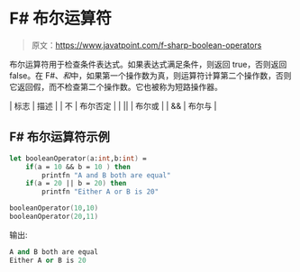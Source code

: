 # F# 布尔运算符

> 原文：<https://www.javatpoint.com/f-sharp-boolean-operators>

布尔运算符用于检查条件表达式。如果表达式满足条件，则返回 true，否则返回 false。在 F#、*和*中，如果第一个操作数为真，则运算符计算第二个操作数，否则它返回假，而不检查第二个操作数。它也被称为短路操作器。

| 标志 | 描述 |
| 不 | 布尔否定 |
| &#124;&#124; | 布尔或 |
| && | 布尔与 |

## F# 布尔运算符示例

```fs
let booleanOperator(a:int,b:int) =
    if(a = 10 && b = 10 ) then
        printfn "A and B both are equal"
    if(a = 20 || b = 20) then
        printfn "Either A or B is 20"

booleanOperator(10,10)
booleanOperator(20,11)

```

输出:

```fs
A and B both are equal
Either A or B is 20

```